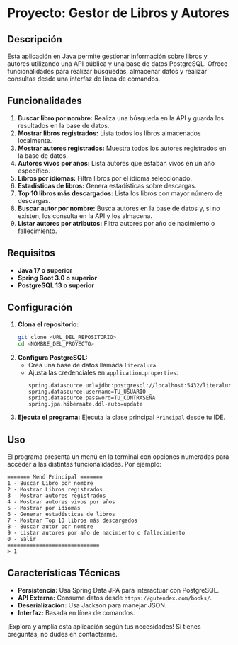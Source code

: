 # Proyecto: Gestor de Libros y Autores

## Descripción
Esta aplicación en Java permite gestionar información sobre libros y autores utilizando una API pública y una base de datos PostgreSQL. Ofrece funcionalidades para realizar búsquedas, almacenar datos y realizar consultas desde una interfaz de línea de comandos.

## Funcionalidades
1. **Buscar libro por nombre:** Realiza una búsqueda en la API y guarda los resultados en la base de datos.
2. **Mostrar libros registrados:** Lista todos los libros almacenados localmente.
3. **Mostrar autores registrados:** Muestra todos los autores registrados en la base de datos.
4. **Autores vivos por años:** Lista autores que estaban vivos en un año específico.
5. **Libros por idiomas:** Filtra libros por el idioma seleccionado.
6. **Estadísticas de libros:** Genera estadísticas sobre descargas.
7. **Top 10 libros más descargados:** Lista los libros con mayor número de descargas.
8. **Buscar autor por nombre:** Busca autores en la base de datos y, si no existen, los consulta en la API y los almacena.
9. **Listar autores por atributos:** Filtra autores por año de nacimiento o fallecimiento.

## Requisitos
- **Java 17 o superior**
- **Spring Boot 3.0 o superior**
- **PostgreSQL 13 o superior**

## Configuración
1. **Clona el repositorio:**
   ```bash
   git clone <URL_DEL_REPOSITORIO>
   cd <NOMBRE_DEL_PROYECTO>
   ```
2. **Configura PostgreSQL:**
    - Crea una base de datos llamada `literalura`.
    - Ajusta las credenciales en `application.properties`:
      ```properties
      spring.datasource.url=jdbc:postgresql://localhost:5432/literalura
      spring.datasource.username=TU_USUARIO
      spring.datasource.password=TU_CONTRASEÑA
      spring.jpa.hibernate.ddl-auto=update
      ```
3. **Ejecuta el programa:** Ejecuta la clase principal `Principal` desde tu IDE.

## Uso
El programa presenta un menú en la terminal con opciones numeradas para acceder a las distintas funcionalidades. Por ejemplo:
```text
======= Menú Principal =======
1 - Buscar Libro por nombre
2 - Mostrar Libros registrados
3 - Mostrar autores registrados
4 - Mostrar autores vivos por años
5 - Mostrar por idiomas
6 - Generar estadísticas de libros
7 - Mostrar Top 10 libros más descargados
8 - Buscar autor por nombre
9 - Listar autores por año de nacimiento o fallecimiento
0 - Salir
=============================
> 1
```

## Características Técnicas
- **Persistencia:** Usa Spring Data JPA para interactuar con PostgreSQL.
- **API Externa:** Consume datos desde `https://gutendex.com/books/`.
- **Deserialización:** Usa Jackson para manejar JSON.
- **Interfaz:** Basada en línea de comandos.

¡Explora y amplía esta aplicación según tus necesidades! Si tienes preguntas, no dudes en contactarme.


